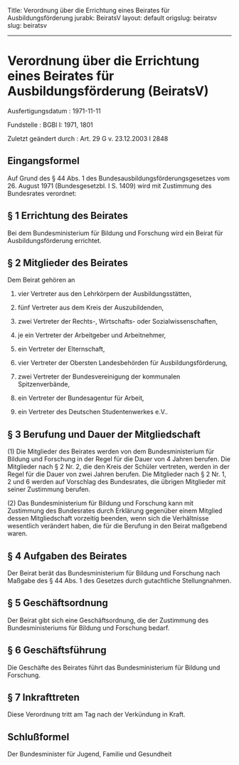 Title: Verordnung über die Errichtung eines Beirates für Ausbildungsförderung
jurabk: BeiratsV
layout: default
origslug: beiratsv
slug: beiratsv

---

# Verordnung über die Errichtung eines Beirates für Ausbildungsförderung (BeiratsV)

Ausfertigungsdatum
:   1971-11-11

Fundstelle
:   BGBl I: 1971, 1801

Zuletzt geändert durch
:   Art. 29 G v. 23.12.2003 I 2848


## Eingangsformel

Auf Grund des § 44 Abs. 1 des Bundesausbildungsförderungsgesetzes vom
26\. August 1971 (Bundesgesetzbl. I S. 1409) wird mit Zustimmung des
Bundesrates verordnet:


## § 1 Errichtung des Beirates

Bei dem Bundesministerium für Bildung und Forschung wird ein Beirat
für Ausbildungsförderung errichtet.


## § 2 Mitglieder des Beirates

Dem Beirat gehören an

1.  vier Vertreter aus den Lehrkörpern der Ausbildungsstätten,


2.  fünf Vertreter aus dem Kreis der Auszubildenden,


3.  zwei Vertreter der Rechts-, Wirtschafts- oder Sozialwissenschaften,


4.  je ein Vertreter der Arbeitgeber und Arbeitnehmer,


5.  ein Vertreter der Elternschaft,


6.  vier Vertreter der Obersten Landesbehörden für Ausbildungsförderung,


7.  zwei Vertreter der Bundesvereinigung der kommunalen Spitzenverbände,


8.  ein Vertreter der Bundesagentur für Arbeit,


9.  ein Vertreter des Deutschen Studentenwerkes e.V..





## § 3 Berufung und Dauer der Mitgliedschaft

(1) Die Mitglieder des Beirates werden von dem Bundesministerium für
Bildung und Forschung in der Regel für die Dauer von 4 Jahren berufen.
Die Mitglieder nach § 2 Nr. 2, die den Kreis der Schüler vertreten,
werden in der Regel für die Dauer von zwei Jahren berufen. Die
Mitglieder nach § 2 Nr. 1, 2 und 6 werden auf Vorschlag des
Bundesrates, die übrigen Mitglieder mit seiner Zustimmung berufen.

(2) Das Bundesministerium für Bildung und Forschung kann mit
Zustimmung des Bundesrates durch Erklärung gegenüber einem Mitglied
dessen Mitgliedschaft vorzeitig beenden, wenn sich die Verhältnisse
wesentlich verändert haben, die für die Berufung in den Beirat
maßgebend waren.


## § 4 Aufgaben des Beirates

Der Beirat berät das Bundesministerium für Bildung und Forschung nach
Maßgabe des § 44 Abs. 1 des Gesetzes durch gutachtliche
Stellungnahmen.


## § 5 Geschäftsordnung

Der Beirat gibt sich eine Geschäftsordnung, die der Zustimmung des
Bundesministeriums für Bildung und Forschung bedarf.


## § 6 Geschäftsführung

Die Geschäfte des Beirates führt das Bundesministerium für Bildung und
Forschung.


## § 7 Inkrafttreten

Diese Verordnung tritt am Tag nach der Verkündung in Kraft.


## Schlußformel

Der Bundesminister für Jugend, Familie und Gesundheit

